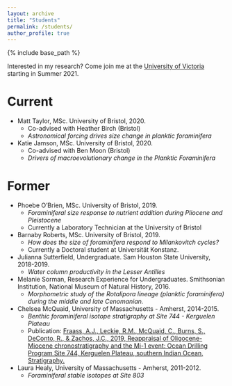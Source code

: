 ```yaml
---
layout: archive
title: "Students"
permalink: /students/
author_profile: true
---
```


{% include base_path %}

Interested in my research? Come join me at the [University of Victoria](https://www.uvic.ca/science/seos/index.php) starting in Summer 2021. 

Current
======
  * Matt Taylor, MSc. University of Bristol, 2020.
    * Co-advised with Heather Birch (Bristol)
    * _Astronomical forcing drives size change in planktic foraminifera_
  * Katie Jamson, MSc. University of Bristol, 2020.
    * Co-advised with Ben Moon (Bristol)
    * _Drivers of macroevolutionary change in the Planktic Foraminifera_
    
    
Former
======

* Phoebe O’Brien, MSc. University of Bristol, 2019.
    * _Foraminiferal size response to nutrient addition during Pliocene and Pleistocene_
    * Currently a Laboratory Technician at the University of Bristol
* Barnaby Roberts, MSc. University of Bristol, 2019.
    * _How does the size of foraminifera respond to Milankovitch cycles?_
    * Currently a Doctoral student at Universität Konstanz.
* Julianna Sutterfield, Undergraduate. Sam Houston State University, 2018-2019.
    * _Water column productivity in the Lesser Antilles_
* Melanie Sorman, Research Experience for Undergraduates. Smithsonian Institution, National Museum of Natural History, 2016.
    * _Morphometric study of the Rotalipora lineage (planktic foraminifera) during the middle and late Cenomanian._
* Chelsea McQuaid, University of Massachusetts - Amherst, 2014-2015.
    * _Benthic foraminiferal isotope stratigraphy at Site 744 - Kerguelen Plateau_
    * Publication: [Fraass, A.J., Leckie, R.M., McQuaid, C., Burns, S., DeConto, R., & Zachos, J.C., 2019, Reappraisal of Oligocene-Miocene chronostratigraphy and the Mi-1 event: Ocean Drilling Program Site 744, Kerguelen Plateau, southern Indian Ocean, Stratigraphy.](https://fraass.github.io/publication/2019-03-01-Site_744)
* Laura Healy, University of Massachusetts - Amherst, 2011-2012.
    * _Foraminiferal stable isotopes at Site 803_
